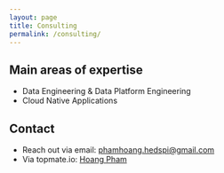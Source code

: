 ```yaml
---
layout: page
title: Consulting
permalink: /consulting/
---
```

## Main areas of expertise
- Data Engineering & Data Platform Engineering 
- Cloud Native Applications

## Contact
- Reach out via email: phamhoang.hedspi@gmail.com
- Via topmate.io: [Hoang Pham](https://topmate.io/hoang_pham)